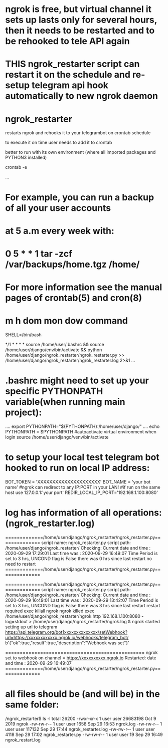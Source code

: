 # ngrok is free, but virtual channel it sets up lasts only for several hours, then it needs to be restarted and to be rehooked to tele API again

# THIS ngrok_restarter script can restart it on the schedule and re-setup telegram api hook automatically to new ngrok daemon

# ngrok_restarter
restarts ngrok and rehooks it to your telegrambot on crontab schedule

to execute it on time user needs to add it to crontab

better to run with its own environment (where all imported packages and PYTHON3 installed)

crontab -e

...
# 
# For example, you can run a backup of all your user accounts
# at 5 a.m every week with:
# 0 5 * * 1 tar -zcf /var/backups/home.tgz /home/
# 
# For more information see the manual pages of crontab(5) and cron(8)
# 
# m h  dom mon dow   command

SHELL=/bin/bash

*/1 * * * * source /home/user/.bashrc && source /home/user/django/env/bin/activate && python /home/user/django/ngrok_restarter/ngrok_restarter.py >> /home/user/django/ngrok_restarter/ngrok_restarter.log 2>&1
...


# .bashrc might need to set up your specific PYTHONPATH variable(when running main project):

....
export PYTHONPATH="${PYTHONPATH}:/home/user/django/"
....
echo PYTHONPATH = $PYTHONPATH
#autoactivate virtual environment when login
source /home/user/django/venv/bin/activate

# to setup your local test telegram bot hooked to run on local IP address:

BOT_TOKEN = 'XXXXXXXXXXXXXXXXXXXXX'
BOT_NAME = 'your bot name'
#ngrok can redirect to any IP:PORT in your LAN!
#if run on the same host use 127.0.0.1:'your port'
REDIR_LOCAL_IP_PORT='192.168.1.100:8080'

# log has information of all operations: (ngrok_restarter.log)

=============/home/user/django/ngrok_restarter/ngrok_restarter.py==============
script name: ngrok_restarter.py 
script path: /home/user/django/ngrok_restarter/
Checking: 
 Current date and time : 2020-09-29 17:29:01
 Last time was : 2020-09-29 16:49:07
 Time Period is set to 3 hrs, UNCOND flag is False
there was 0 hrs since last restart
no need to restart
=============/home/user/django/ngrok_restarter/ngrok_restarter.py==============

=============/home/user/django/ngrok_restarter/ngrok_restarter.py==============
script name: ngrok_restarter.py 
script path: /home/user/django/ngrok_restarter/
Checking: 
 Current date and time : 2020-09-29 16:49:01
 Last time was : 2020-09-29 13:42:07
 Time Period is set to 3 hrs, UNCOND flag is False
there was 3 hrs since last restart
restart required
exec killall ngrok
ngrok killed
exec /home/user/django/ngrok_restarter/ngrok http 192.168.1.100:8080 -log=stdout > /home/user/django/ngrok_restarter/ngrok.log &
ngrok started
setting up url to telegram https://api.telegram.org/bot1xxxxxxxxxxxxxx/setWebhook?url=https://xxxxxxxxxxxx.ngrok.io/webhooks/telegram_bot/
b'{"ok":true,"result":true,"description":"Webhook was set"}'

================================================
ngrok set to webhook on channel = https://xxxxxxxxxx.ngrok.io
Restarted: date and time : 2020-09-29 16:49:07
=============/home/user/django/ngrok_restarter/ngrok_restarter.py==============

# all files should be (and will be) in the same folder:
/ngrok_restarter$ ls -l
total 26200
-rwxr-xr-x 1 user user 26683198 Oct  9  2019 ngrok
-rw-rw-r-- 1 user user     1658 Sep 29 16:53 ngrok.log
-rw-rw-r-- 1 user user   117132 Sep 29 17:44 ngrok_restarter.log
-rw-rw-r-- 1 user user     4118 Sep 29 17:02 ngrok_restarter.py
-rw-rw-r-- 1 user user       19 Sep 29 16:49 ngrok_restart.log







